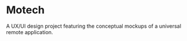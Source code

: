 # Motech
A UX/UI design project featuring the conceptual mockups of a universal remote application.
